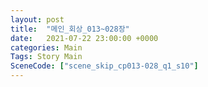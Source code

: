 ```yaml
---
layout: post
title:  "메인_회상_013~028장"
date:   2021-07-22 23:00:00 +0000
categories: Main
Tags: Story Main
SceneCode: ["scene_skip_cp013-028_q1_s10"]
---
```


